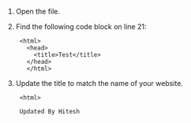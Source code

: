 1. Open the file.  
2. Find the following code block on line 21:

        <html>
          <head>
            <title>Test</title>
          </head>
          </html>

3. Update the title to match the name of your website.  

        <html>
        
        Updated By Hitesh

